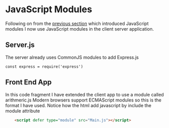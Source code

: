# JavaScript Modules

Following on from the [previous section](../javascript-module-formats/README.MD) which introduced JavaScript modules I now use JavaScript modules in the client server application.

## Server.js
The server already uses CommonJS modules to add Express.js 

```
const express = require('express')
```
## Front End App
In this code fragment I have extended the client app to use a module called arithmeric.js Modern browsers support ECMAScript modules so this is the format I have used. Notice how the html add javascript by include the module attribute

```html
    <script defer type="module" src="Main.js"></script>
```
